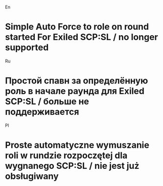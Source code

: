 En
# Simple Auto Force to role on round started For Exiled SCP:SL / no longer supported

Ru
# Простой спавн за определённую роль в начале раунда для Exiled SCP:SL / больше не поддерживается

Pl
# Proste automatyczne wymuszanie roli w rundzie rozpoczętej dla wygnanego SCP:SL / nie jest już obsługiwany
